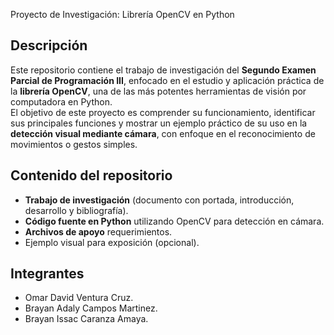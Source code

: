  Proyecto de Investigación: Librería OpenCV en Python

##  Descripción
Este repositorio contiene el trabajo de investigación del **Segundo Examen Parcial de Programación III**, enfocado en el estudio y aplicación práctica de la **librería OpenCV**, una de las más potentes herramientas de visión por computadora en Python.  
El objetivo de este proyecto es comprender su funcionamiento, identificar sus principales funciones y mostrar un ejemplo práctico de su uso en la **detección visual mediante cámara**, con enfoque en el reconocimiento de movimientos o gestos simples.

##  Contenido del repositorio
-  **Trabajo de investigación** (documento con portada, introducción, desarrollo y bibliografía).  
- **Código fuente en Python** utilizando OpenCV para detección en cámara.  
-  **Archivos de apoyo** requerimientos.  
-  Ejemplo visual para exposición (opcional).

  ##  Integrantes
-  Omar David Ventura Cruz.
-  Brayan Adaly Campos Martinez.
-  Brayan Issac Caranza Amaya.
